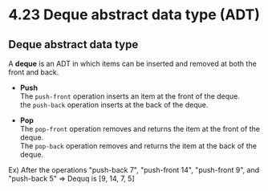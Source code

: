 # 4.23 Deque abstract data type (ADT)

## Deque abstract data type
A **deque** is an ADT in which items can be inserted and removed at both the front and back.   
* **Push**   
The ``push-front`` operation inserts an item at the front of the deque.   
the ``push-back`` operation inserts at the back of the deque.   

* **Pop**   
The ``pop-front`` operation removes and returns the item at the front of the deque.   
The ``pop-back`` operation removes and returns the item at the back of the deque.   

Ex) After the operations "push-back 7", "push-front 14", "push-front 9", and "push-back 5" => Dequq is [9, 14, 7, 5]

